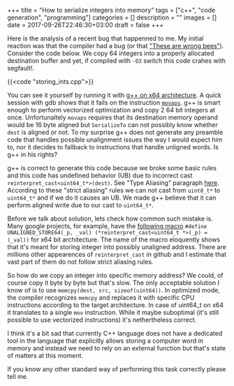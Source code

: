 +++
title = "How to serialize integers into memory"
tags = ["c++", "code generation", "programming"]
categories = []
description = ""
images = []
date = 2017-09-26T22:46:30+03:00
draft = false
+++

Here is the analysis of a recent bug that happenned to me. My initial reaction was that
the compiler had a bug (or that ["These are wrong bees"](https://www.youtube.com/watch?v=PIuE5J9dfAo)).
Consider the code below. We copy 64 integers into a properly allocated destination buffer and yet,
if compiled with `-O3` switch this code crahes with segfault!.

<!--more-->

{{<code "storing_ints.cpp">}}



You can see it yourself by running it with [g++ on x64 architecture](http://rextester.com/FJSB11478).
A quick session with gdb shows that it fails on the instruction [`movaps`](http://www.felixcloutier.com/x86/MOVAPS.html). g++ is smart enough to perform vectorized
optimization and copy 2 64 bit integers at once. Unfortunaltely `movaps` requires that its destination memory operand would be 16 byte aligned but `SerializeTo` can not possibly know
whether `dest` is aligned or not. To my surprise g++ does not generate any preamble code that handles possible unalignment issues the way I would expect him to, nor it decides to fallback to instructions that handle unligned words. Is g++ in his rights?

g++ is correct to generate this code because we broke some basic rules and this code has undefined behavior (UB) due to incorrect cast
`reinterpret_cast<uint64_t*>(dest)`. See "Type Aliasing" paragraph [here](http://en.cppreference.com/w/cpp/language/reinterpret_cast). According to these "strict aliasing" rules we can not cast from `uint8_t*` to `uint64_t*` and if we do it causes an UB.
We made g++ believe that it can perform aligned write due to our cast to `uint64_t*`.

Before we talk about solution, lets check how common such mistake is.
Many google projects, for example, have the [following macro](https://github.com/search?utf8=%E2%9C%93&q=UNALIGNED_STORE64+reinterpret_cast&type=Code) `#define UNALIGNED_STORE64(_p, _val) (*reinterpret_cast<uint64_t *>(_p) = (_val))` for x64 bit architecture.
The name of the macro eloquently shows that it's meant for storing integer into possibly unaligned address. There are millions other appearences of `reinterpret_cast` in github and I estimate that vast part of them do not follow strict aliasing rules.

So how do we copy an integer into specific memory address? We could, of course copy it byte by byte
but that's slow. The only acceptable solution I know of is to use `memcpy(dest, src, sizeof(uint64))`. In optimized mode, the compiler recognizes `memcpy` and replaces it with specific CPU instructions according to the target architecture. In case of uint64_t on x64 it translates to a single `mov` instruction. While it maybe suboptimal (it's still possible to use vectorized instructions) it's nethertheless correct.

I think it's a bit sad that currently C++ language does not have a dedicated tool in the language that explicitly allows storing a computer word in memory and instead we need to rely on
an external function but that's state of matters at this moment.

If you know any other standard way of performing this task correctly please tell me.



